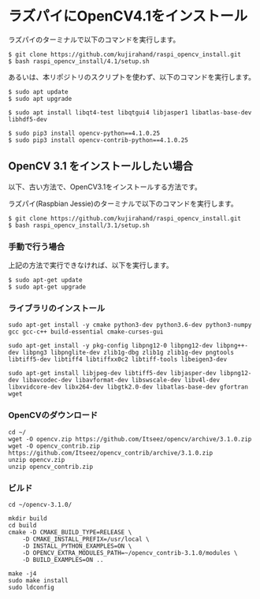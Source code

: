# ラズパイにOpenCV4.1をインストール

ラズパイのターミナルで以下のコマンドを実行します。

```
$ git clone https://github.com/kujirahand/raspi_opencv_install.git
$ bash raspi_opencv_install/4.1/setup.sh
```

あるいは、本リポジトリのスクリプトを使わず、以下のコマンドを実行します。

```
$ sudo apt update
$ sudo apt upgrade

$ sudo apt install libqt4-test libqtgui4 libjasper1 libatlas-base-dev libhdf5-dev

$ sudo pip3 install opencv-python==4.1.0.25
$ sudo pip3 install opencv-contrib-python==4.1.0.25
```



## OpenCV 3.1 をインストールしたい場合

以下、古い方法で、OpenCV3.1をインストールする方法です。

ラズパイ(Raspbian Jessie)のターミナルで以下のコマンドを実行します。

```
$ git clone https://github.com/kujirahand/raspi_opencv_install.git
$ bash raspi_opencv_install/3.1/setup.sh
```


### 手動で行う場合

上記の方法で実行できなければ、以下を実行します。

```
$ sudo apt-get update
$ sudo apt-get upgrade
```

### ライブラリのインストール

```
sudo apt-get install -y cmake python3-dev python3.6-dev python3-numpy gcc gcc-c++ build-essential cmake-curses-gui

sudo apt-get install -y pkg-config libpng12-0 libpng12-dev libpng++-dev libpng3 libpnglite-dev zlib1g-dbg zlib1g zlib1g-dev pngtools libtiff5-dev libtiff4 libtiffxx0c2 libtiff-tools libeigen3-dev

sudo apt-get install libjpeg-dev libtiff5-dev libjasper-dev libpng12-dev libavcodec-dev libavformat-dev libswscale-dev libv4l-dev libxvidcore-dev libx264-dev libgtk2.0-dev libatlas-base-dev gfortran wget
```

### OpenCVのダウンロード

```
cd ~/
wget -O opencv.zip https://github.com/Itseez/opencv/archive/3.1.0.zip
wget -O opencv_contrib.zip https://github.com/Itseez/opencv_contrib/archive/3.1.0.zip
unzip opencv.zip
unzip opencv_contrib.zip
```

### ビルド

```
cd ~/opencv-3.1.0/

mkdir build
cd build
cmake -D CMAKE_BUILD_TYPE=RELEASE \
    -D CMAKE_INSTALL_PREFIX=/usr/local \
    -D INSTALL_PYTHON_EXAMPLES=ON \
    -D OPENCV_EXTRA_MODULES_PATH=~/opencv_contrib-3.1.0/modules \
    -D BUILD_EXAMPLES=ON ..

make -j4
sudo make install
sudo ldconfig
```

